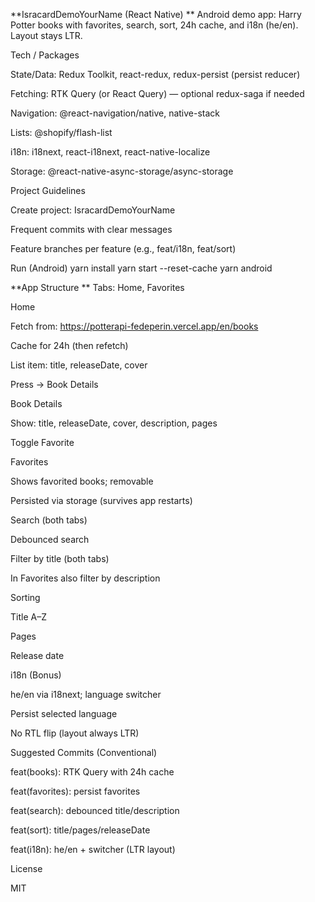 **IsracardDemoYourName (React Native)
**
Android demo app: Harry Potter books with favorites, search, sort, 24h cache, and i18n (he/en). Layout stays LTR.

Tech / Packages

State/Data: Redux Toolkit, react-redux, redux-persist (persist reducer)

Fetching: RTK Query (or React Query) — optional redux-saga if needed

Navigation: @react-navigation/native, native-stack

Lists: @shopify/flash-list

i18n: i18next, react-i18next, react-native-localize

Storage: @react-native-async-storage/async-storage

Project Guidelines

Create project: IsracardDemoYourName

Frequent commits with clear messages

Feature branches per feature (e.g., feat/i18n, feat/sort)

Run (Android)
yarn install
yarn start --reset-cache
yarn android

**App Structure
**
Tabs: Home, Favorites

Home

Fetch from: https://potterapi-fedeperin.vercel.app/en/books

Cache for 24h (then refetch)

List item: title, releaseDate, cover

Press → Book Details

Book Details

Show: title, releaseDate, cover, description, pages

Toggle Favorite

Favorites

Shows favorited books; removable

Persisted via storage (survives app restarts)

Search (both tabs)

Debounced search

Filter by title (both tabs)

In Favorites also filter by description

Sorting

Title A–Z

Pages

Release date

i18n (Bonus)

he/en via i18next; language switcher

Persist selected language

No RTL flip (layout always LTR)

Suggested Commits (Conventional)

feat(books): RTK Query with 24h cache

feat(favorites): persist favorites

feat(search): debounced title/description

feat(sort): title/pages/releaseDate

feat(i18n): he/en + switcher (LTR layout)

License

MIT
